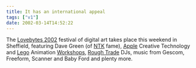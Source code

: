 ```yaml
---
title: It has an international appeal
tags: ["v1"]
date: 2002-03-14T14:52:22
---
```


The [Lovebytes 2002][1] festival of digital art takes place this weekend in Sheffield, featuring Dave Green (of [NTK][2] fame), [Apple][3] Creative Technology and [Lego][4] Animation [Workshops][5], [Rough Trade][6] DJs, music from Gescom, Freeform, Scanner and Baby Ford and plenty more.

[1]: http://www.lovebytes.org.uk/2002/
[2]: http://www.ntk.net/
[3]: http://www.apple.com/
[4]: http://www.lego.com/
[5]: http://www.lovebytes.org.uk/2002/ongoing.html#w
[6]: http://www.roughtrade.com/
